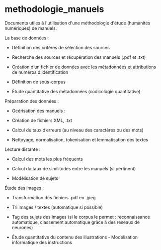 # methodologie_manuels

Documents utiles à l'utilisation d'une méthodologie d'étude (humanités numériques) de manuels.



La base de données :

- Définition des critères de sélection des sources

- Recherche des sources et récupération des manuels (.pdf et .txt)

- Création d’un fichier de données avec les métadonnées et attributions de numéros
d’identification

- Définition de sous-corpus

- Étude quantitative des métadonnées (codicologie quantitative)


Préparation des données :
- Océrisation des manuels :

- Création de fichiers XML, .txt

- Calcul du taux d’erreurs (au niveau des caractères ou des mots)

- Nettoyage, normalisation, tokenisation et lemmatisation des textes


Lecture distante :

- Calcul des mots les plus fréquents

- Calcul du taux de similitudes entre les manuels (si pertinent) 

- Modélisation de sujets


Étude des images :
- Transformation des fichiers .pdf en .jpeg

- Tri images / textes (automatique si possible)

- Tag des sujets des images (si le corpus le permet : reconnaissance automatique, classement automatique grâce à des réseaux de neurones)

- Étude quantitative du contenu des illustrations - Modélisation informatique des instructions




